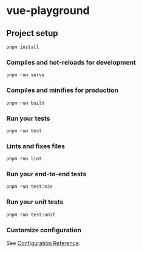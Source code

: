 # vue-playground

## Project setup
```
pnpm install
```

### Compiles and hot-reloads for development
```
pnpm run serve
```

### Compiles and minifies for production
```
pnpm run build
```

### Run your tests
```
pnpm run test
```

### Lints and fixes files
```
pnpm run lint
```

### Run your end-to-end tests
```
pnpm run test:e2e
```

### Run your unit tests
```
pnpm run test:unit
```

### Customize configuration
See [Configuration Reference](https://cli.vuejs.org/config/).
